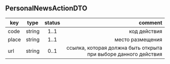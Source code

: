 ## PersonalNewsActionDTO

key | type | status | comment
--- | ---- | :----: | ---:
code | string | 1..1 | код действия
place | string | 1..1 | место размещения
url | string | 0..1 | ссылка, которая должна быть открыта при выборе данного действия